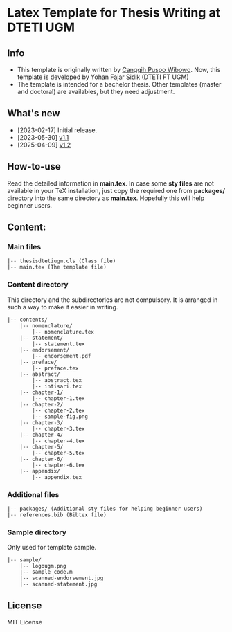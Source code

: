 # Latex Template for Thesis Writing at DTETI UGM

## Info

- This template is originally written by [Canggih Puspo Wibowo](https://github.com/canggihpw/thesisdtetiugm). Now, this template is developed by Yohan Fajar Sidik (DTETI FT UGM)
- The template is intended for a bachelor thesis. Other templates (master and doctoral) are availables, but they need adjustment.


## What's new

- [2023-02-17] Initial release.
- [2023-05-30] [v1.1](https://github.com/Dr-Sidik/template_thesis_latex_dteti/releases/tag/v1.1)
- [2025-04-09] [v1.2](https://github.com/Dr-Sidik/template_thesis_latex_dteti/releases/tag/v1.2)

## How-to-use 

Read the detailed information in **main.tex**.
In case some **sty files** are not available in your TeX installation, just copy the required one from **packages/** directory into the same directory as **main.tex**. Hopefully this will help beginner users.

## Content:
### Main files
```
|-- thesisdtetiugm.cls (Class file)
|-- main.tex (The template file)
```
### Content directory

This directory and the subdirectories are not compulsory. 
It is arranged in such a way to make it easier in writing.
```
|-- contents/
    |-- nomenclature/
    	|-- nomenclature.tex
    |-- statement/
    	|-- statement.tex
    |-- endorsement/
    	|-- endorsement.pdf
    |-- preface/
    	|-- preface.tex
    |-- abstract/
    	|-- abstract.tex
        |-- intisari.tex
    |-- chapter-1/
    	|-- chapter-1.tex
    |-- chapter-2/
    	|-- chapter-2.tex
        |-- sample-fig.png
    |-- chapter-3/
    	|-- chapter-3.tex
    |-- chapter-4/
    	|-- chapter-4.tex
    |-- chapter-5/
    	|-- chapter-5.tex
    |-- chapter-6/
    	|-- chapter-6.tex
    |-- appendix/
    	|-- appendix.tex
```
### Additional files
```
|-- packages/ (Additional sty files for helping beginner users)
|-- references.bib (Bibtex file)
```
### Sample directory
Only used for template sample.
```
|-- sample/
    |-- logougm.png
    |-- sample_code.m
    |-- scanned-endorsement.jpg
    |-- scanned-statement.jpg
```

## License
MIT License
